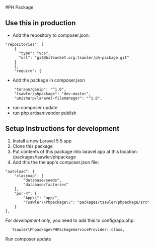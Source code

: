 #PH Package

## Use this in production

* Add the repository to composer.json:


~~~~
"repositories": [
    {
      "type": "vcs",
      "url": "git@bitbucket.org:tsawler/ph-package.git"
    }
    ],
    "require": {
~~~~

* Add the package in composer.json

~~~~
    "torann/geoip": "^1.0",
    "tsawler/phpackage": "dev-master",
    "unisharp/laravel-filemanager": "^1.8",
~~~~

* run composer update
* run php artisan:vendor publish

## Setup Instructions for development

1. Install a new Laravel 5.5 app
2. Clone this package
3. Put contents of this package into laravel app at this location: <root>/packages/tsawler/phpackage
4. Add this the the app's composer.json file:

~~~~
"autoload": {
    "classmap": [
        "database/seeds",
        "database/factories"
    ],
    "psr-4": {
        "App\\": "app/",
        "Tsawler\\Phpackage\\": "packages/tsawler/phpackage/src"
    }
},
~~~~

_For development only_, you need to add this to config/app.php:

~~~~
   Tsawler\Phpackage\PHPackageServiceProvider::class,
~~~~


Run composer update



